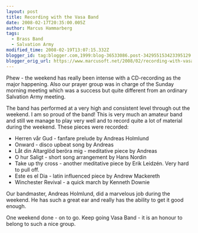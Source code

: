```yaml
---
layout: post
title: Recording with the Vasa Band
date: 2008-02-17T20:35:00.005Z
author: Marcus Hammarberg
tags:
  - Brass Band
  - Salvation Army
modified_time: 2008-02-19T13:07:15.332Z
blogger_id: tag:blogger.com,1999:blog-36533086.post-342955153423395129
blogger_orig_url: https://www.marcusoft.net/2008/02/recording-with-vasa-band.html
---
```


Phew - the weekend has really been intense with a CD-recording as the major happening. Also our prayer group was in charge of the Sunday morning meeting which was a success but quite different from an ordinary Salvation Army meeting.

The band has performed at a very high and consistent level through out the weekend. I am so proud of the band! This is very much an amateur band and still we manage to play very well and to record quite a lot of material during the weekend. These pieces were recorded:

- Herren vår Gud - fanfare prelude by Andreas Holmlund
- Onward - disco upbeat song by Andreas
- Låt din Altarglöd beröra mig - meditative piece by Andreas
- O hur Saligt - short song arrangement by Hans Nordin
- Take up thy cross - another meditative piece by Erik Leidzén. Very hard to pull off.
- Este es el Dia - latin influenced piece by Andrew Mackereth
- Winchester Revival - a quick march by Kenneth Downie

Our bandmaster, Andreas Holmlund, did a marvelous job during the weekend. He has such a great ear and really has the ability to get it good enough.

One weekend done - on to go. Keep going Vasa Band - it is an honour to belong to such a nice group.
